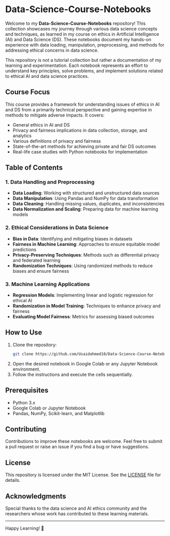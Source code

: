 # Data-Science-Course-Notebooks

Welcome to my **Data-Science-Course-Notebooks** repository! This collection showcases my journey through various data science concepts and techniques, as learned in my course on ethics in Artificial Intelligence (AI) and Data Science (DS). These notebooks document my hands-on experience with data loading, manipulation, preprocessing, and methods for addressing ethical concerns in data science. 

This repository is not a tutorial collection but rather a documentation of my learning and experimentation. Each notebook represents an effort to understand key principles, solve problems, and implement solutions related to ethical AI and data science practices.

## Course Focus

This course provides a framework for understanding issues of ethics in AI and DS from a primarily technical perspective and gaining expertise in methods to mitigate adverse impacts. It covers:

- General ethics in AI and DS
- Privacy and fairness implications in data collection, storage, and analytics
- Various definitions of privacy and fairness
- State-of-the-art methods for achieving private and fair DS outcomes
- Real-life case studies with Python notebooks for implementation

## Table of Contents

### 1. Data Handling and Preprocessing
- **Data Loading**: Working with structured and unstructured data sources
- **Data Manipulation**: Using Pandas and NumPy for data transformation
- **Data Cleaning**: Handling missing values, duplicates, and inconsistencies
- **Data Normalization and Scaling**: Preparing data for machine learning models

### 2. Ethical Considerations in Data Science
- **Bias in Data**: Identifying and mitigating biases in datasets
- **Fairness in Machine Learning**: Approaches to ensure equitable model predictions
- **Privacy-Preserving Techniques**: Methods such as differential privacy and federated learning
- **Randomization Techniques**: Using randomized methods to reduce biases and ensure fairness

### 3. Machine Learning Applications
- **Regression Models**: Implementing linear and logistic regression for ethical AI
- **Randomization in Model Training**: Techniques to enhance privacy and fairness
- **Evaluating Model Fairness**: Metrics for assessing biased outcomes

## How to Use

1. Clone the repository:
   ```bash
   git clone https://github.com/Usaidahmed10/Data-Science-Course-Notebooks.git
   ```
2. Open the desired notebook in Google Colab or any Jupyter Notebook environment.
3. Follow the instructions and execute the cells sequentially.

## Prerequisites

- Python 3.x
- Google Colab or Jupyter Notebook
- Pandas, NumPy, Scikit-learn, and Matplotlib

## Contributing

Contributions to improve these notebooks are welcome. Feel free to submit a pull request or raise an issue if you find a bug or have suggestions.

## License

This repository is licensed under the MIT License. See the [LICENSE](LICENSE) file for details.

## Acknowledgments

Special thanks to the data science and AI ethics community and the researchers whose work has contributed to these learning materials.

---

Happy Learning! 🚀
